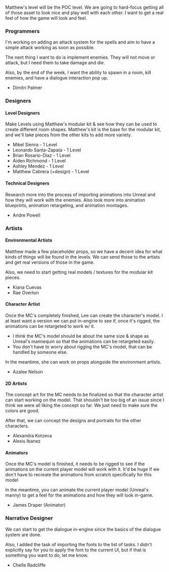 Matthew's level will be the POC level. We are going to hard-focus getting all of those asset to look nice and play well with each other. I want to get a real feel of how the game will look and feel.

### Programmers
I'm working on adding an attack system for the spells and aim to have a simple attack working as soon as possible.

The next thing I want to do is implement enemies. They will not move or attack, but I need them to take damage and die.

Also, by the end of the week, I want the ability to spawn in a room, kill enemies, and have a dialogue interaction pop up.

- Dimitri Palmer

### Designers

#### Level Designers

Make Levels using Matthew's modular kit & see how they can be used to create different room shapes. Matthew's kit is the base for the modular kit, and we'll take pieces from the other kits to add more variety.

- Mikel Sienra - 1 Level
- Leonardo Santa-Zapata - 1 Level
- Brian Rosario-Diaz - 1 Level
- Aiden Richmond - 1 Level
- Ashley Mendez - 1 Level
- Matthew Cabrera (+design) - 1 Level

#### Technical Designers

Research more into the process of importing animations into Unreal and how they will work with the enemies. Also look more into animation blueprints, animation retargeting, and animation montages.

- Andre Powell

### Artists

#### Environmental Artists

Matthew made a few placeholder props, so we have a decent idea for what kinds of things will be found in the levels. We can send those to the artists and get real versions of those in the game.

Also, we need to start getting real models / textures for the modular kit pieces.

- Kiana Cuevas
- Rae Overton

#### Character Artist

Once the MC's completely finished, Lee can create the character's model. I at least want a version we can put in-engine to see if, once it's rigged, the animations can be retargeted to work w/ it.
- I *think* the MC's model should be about the same size & shape as Unreal's mannequin so that the animations can be retargeted easily.
- You don't have to worry about rigging the MC's model, that can be handled by someone else.

In the meantime, she can work on props alongside the environment artists.

- Azalee Nelson

#### 2D Artists

The concept art for the MC needs to be finalized so that the character artist can start working on the model. That shouldn't be too big of an issue since I think we were all liking the concept so far. We just need to make sure the colors are good.

After that, we can concept the designs and portraits for the other characters.

- Alexandra Kotzeva
- Alexis Ibanez

#### Animators

Once the MC's model is finished, it needs to be rigged to see if the animations on the current player model will work with it. It'd be huge if we don't have to recreate the animations from scratch specifically for this model

In the meantime, you can animate the current player model (Unreal's manny) to get a feel for the animations and how they will look in-game.

- James Draper (Animator)

### Narrative Designer

We can start to get the dialogue in-engine since the basics of the dialogue system are done.

Also, I added the task of importing the fonts to the list of tasks. I didn't explicitly say for you to apply the font to the current UI, but if that is something you want to do, let me know.

- Chelle Radcliffe
